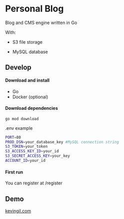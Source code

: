 # Personal Blog


Blog and CMS engine written in Go

With:

- S3 file storage

- MySQL database


## Develop


#### Download and install
- Go 
- Docker (optional)

#### Download dependencies

`go mod download`


.env example

```sh
PORT=80 
PROD_DSN=your_database_key #MySQL connection string
S3_TOKEN=your_token 
S3_ACCESS_KEY_ID=your_id 
S3_SECRET_ACCESS_KEY=your_key
ACCOUNT_ID=your_id
```

#### First run
You can register at /register


## Demo

[kevingil.com](https://kevingil.com/)



